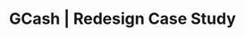 ---
layout: default

title: GCash | Redesign Case Study
description: A redesign concept for an e-wallet mobile application that let's you Buy Load, Pay Bills, Send Money
thumbnail: thumb-gcash.png
tags:
    - UI/UX
    - Mobile
categories: "featured"

external-url: https://xd.adobe.com/view/740b9816-a93f-41bd-a55e-891843f10a7c-2158/
---